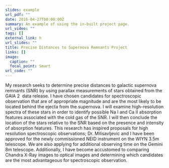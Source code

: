 ```yaml
---
slides: example
url_pdf: ""
date: 2016-04-27T00:00:00Z
summary: An example of using the in-built project page.
url_video: ""
tags: []
external_link: h
url_slides: ""
title: Precise Distances to Supernova Remnants Project
links: []
image:
  caption: ""
  focal_point: Smart
url_code: ""
---
```

My research seeks to determine precise distances to galactic supernova remnants (SNR) by using parallax measurements of stars obtained from the GAIA 2  data release. I have chosen candidates for spectroscopic observation that are of appropriate magnitude and are the most likely to be located behind the ejecta from the supernova. I will examine high-resolution spectra of these stars in order to identify possible Na I and Ca II absorption features associated with the cold gas of the SNR. I will then conclude the location of the stars relative to the SNR based on the presence and intensity of absorption features. This research has inspired proposals for high resolution spectroscopic observations; Dr. Milisavljevic and I have been approved for the newly commissioned NEID instrument on the WIYN 3.5m telescope. We are also applying for additional observing time on the Gemini 8m telescope. Additionally, I have become accustomed to comparing Chandra X-Ray images to optical images and determining which candidates are the most advantageous for spectroscopic observation.